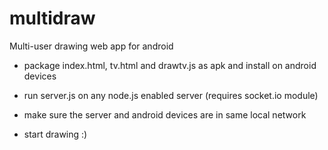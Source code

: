 multidraw
=========

Multi-user drawing web app for android

- package index.html, tv.html and drawtv.js as apk and install on android devices
 
- run server.js on any node.js enabled server (requires socket.io module)

- make sure the server and android devices are in same local network

- start drawing :)

